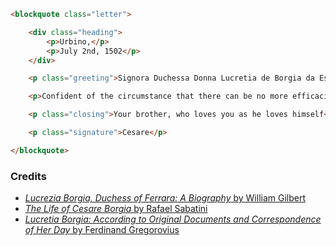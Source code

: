 ```html
<blockquote class="letter">

	<div class="heading">
		<p>Urbino,</p>
		<p>July 2nd, 1502</p>
	</div>

	<p class="greeting">Signora Duchessa Donna Lucretia de Borgia da Este, our very dearest sister,</p>

	<p>Confident of the circumstance that there can be no more efficacious and salutary medicine for the indisposition from which you are at present suffering than the announcement of good and happy news, we advise you that we have at this very moment received sure tidings of the capture of Camerino. We beg that you will do honor to this message by an immediate reply, and inform us of it, because, tormented as we are to know you so ill, nothing, not even this felicitous event, can suffice to afford us pleasure. We beg you also kindly to convey the present to the Illustrious Lord Don Alfonso, your husband and our beloved brother-in-law, to whom we are not writing today.</p>

	<p class="closing">Your brother, who loves you as he loves himself</p>

	<p class="signature">Cesare</p>

</blockquote>
```

### Credits
* <a href="https://archive.org/details/lucreziaborgiad01borggoog/page/n172/mode/2up" rel="nofollow"><i>Lucrezia Borgia, Duchess of Ferrara: A Biography</i> by William Gilbert</a>
* <a href="https://archive.org/details/lifeofcesareborg00sabarich/page/334/mode/2up" rel="nofollow"><i>The Life of Cesare Borgia</i> by Rafael Sabatini</a>
* <a href="https://archive.org/details/lucretiaborgiaac00greguoft/page/280/mode/2up" rel="nofollow"><i>Lucretia Borgia: According to Original Documents and Correspondence of Her Day</i> by Ferdinand Gregorovius</a>
